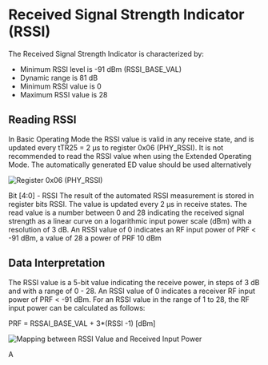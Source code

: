 # Received Signal Strength Indicator (RSSI)

The Received Signal Strength Indicator is characterized by: 

* Minimum RSSI level is -91 dBm (RSSI_BASE_VAL) 
* Dynamic range is 81 dB
*  Minimum RSSI value is 0 
* Maximum RSSI value is 28

## Reading RSSI

In Basic Operating Mode the RSSI value is valid in any receive state, and is updated every tTR25 = 2 µs to register 0x06 (PHY_RSSI). It is not recommended to read the RSSI value when using the Extended Operating Mode. The automatically generated ED value should be used alternatively

![Register 0x06 (PHY_RSSI)](C:\Users\569hm\code\CatFly-Tutorial\附件\image-20191222161215121.png)

Bit [4:0] - RSSI The result of the automated RSSI measurement is stored in register bits RSSI. The value is updated every 2 µs in receive states. The read value is a number between 0 and 28 indicating the received signal strength as a linear curve on a logarithmic input power scale (dBm) with a resolution of 3 dB. An RSSI value of 0 indicates an RF input power of PRF < -91 dBm, a value of 28 a power of PRF  10 dBm

## Data Interpretation

The RSSI value is a 5-bit value indicating the receive power, in steps of 3 dB and with a range of 0 - 28. An RSSI value of 0 indicates a receiver RF input power of PRF < -91 dBm. For an RSSI value in the range of 1 to 28, the RF input power can be calculated as follows: 

PRF = RSSAI_BASE_VAL + 3*(RSSI -1) [dBm]



![Mapping between RSSI Value and Received Input Power](C:\Users\569hm\code\CatFly-Tutorial\附件\image-20191222161126768.png)

A